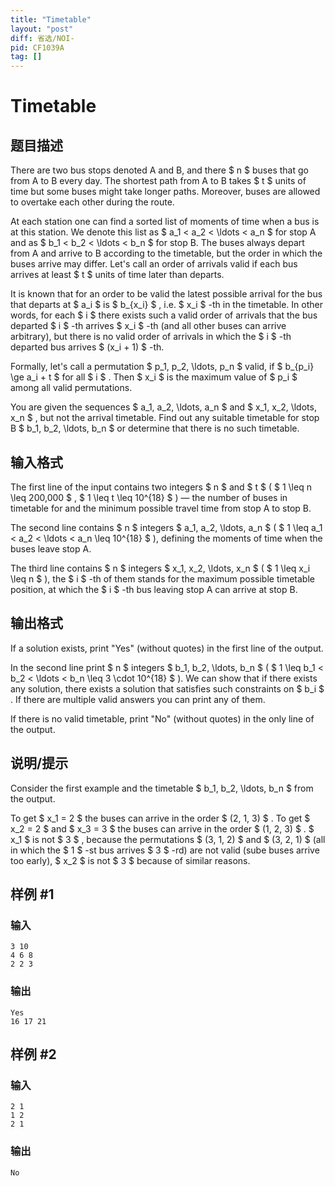 ```yaml
---
title: "Timetable"
layout: "post"
diff: 省选/NOI-
pid: CF1039A
tag: []
---
```


# Timetable

## 题目描述

There are two bus stops denoted A and B, and there $ n $ buses that go from A to B every day. The shortest path from A to B takes $ t $ units of time but some buses might take longer paths. Moreover, buses are allowed to overtake each other during the route.

At each station one can find a sorted list of moments of time when a bus is at this station. We denote this list as $ a_1 < a_2 < \ldots < a_n $ for stop A and as $ b_1 < b_2 < \ldots < b_n $ for stop B. The buses always depart from A and arrive to B according to the timetable, but the order in which the buses arrive may differ. Let's call an order of arrivals valid if each bus arrives at least $ t $ units of time later than departs.

It is known that for an order to be valid the latest possible arrival for the bus that departs at $ a_i $ is $ b_{x_i} $ , i.e. $ x_i $ -th in the timetable. In other words, for each $ i $ there exists such a valid order of arrivals that the bus departed $ i $ -th arrives $ x_i $ -th (and all other buses can arrive arbitrary), but there is no valid order of arrivals in which the $ i $ -th departed bus arrives $ (x_i + 1) $ -th.

Formally, let's call a permutation $ p_1, p_2, \ldots, p_n $ valid, if $ b_{p_i} \ge a_i + t $ for all $ i $ . Then $ x_i $ is the maximum value of $ p_i $ among all valid permutations.

You are given the sequences $ a_1, a_2, \ldots, a_n $ and $ x_1, x_2, \ldots, x_n $ , but not the arrival timetable. Find out any suitable timetable for stop B $ b_1, b_2, \ldots, b_n $ or determine that there is no such timetable.

## 输入格式

The first line of the input contains two integers $ n $ and $ t $ ( $ 1 \leq n \leq 200\,000 $ , $ 1 \leq t \leq 10^{18} $ ) — the number of buses in timetable for and the minimum possible travel time from stop A to stop B.

The second line contains $ n $ integers $ a_1, a_2, \ldots, a_n $ ( $ 1 \leq a_1 < a_2 < \ldots < a_n \leq 10^{18} $ ), defining the moments of time when the buses leave stop A.

The third line contains $ n $ integers $ x_1, x_2, \ldots, x_n $ ( $ 1 \leq x_i \leq n $ ), the $ i $ -th of them stands for the maximum possible timetable position, at which the $ i $ -th bus leaving stop A can arrive at stop B.

## 输出格式

If a solution exists, print "Yes" (without quotes) in the first line of the output.

In the second line print $ n $ integers $ b_1, b_2, \ldots, b_n $ ( $ 1 \leq b_1 < b_2 < \ldots < b_n \leq 3 \cdot 10^{18} $ ). We can show that if there exists any solution, there exists a solution that satisfies such constraints on $ b_i $ . If there are multiple valid answers you can print any of them.

If there is no valid timetable, print "No" (without quotes) in the only line of the output.

## 说明/提示

Consider the first example and the timetable $ b_1, b_2, \ldots, b_n $ from the output.

To get $ x_1 = 2 $ the buses can arrive in the order $ (2, 1, 3) $ . To get $ x_2 = 2 $ and $ x_3 = 3 $ the buses can arrive in the order $ (1, 2, 3) $ . $ x_1 $ is not $ 3 $ , because the permutations $ (3, 1, 2) $ and $ (3, 2, 1) $ (all in which the $ 1 $ -st bus arrives $ 3 $ -rd) are not valid (sube buses arrive too early), $ x_2 $ is not $ 3 $ because of similar reasons.

## 样例 #1

### 输入

```
3 10
4 6 8
2 2 3

```

### 输出

```
Yes
16 17 21 

```

## 样例 #2

### 输入

```
2 1
1 2
2 1

```

### 输出

```
No

```

